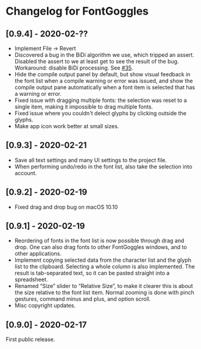 # Changelog for FontGoggles

## [0.9.4] - 2020-02-??

- Implement File -> Revert
- Discovered a bug in the BiDi algorithm we use, which tripped an assert.
  Disabled the assert to we at least get to see the result of the bug.
  Workaround: disable BiDi processing. See [#35](https://github.com/justvanrossum/fontgoggles/issues/35).
- Hide the compile output panel by default, but show visual feedback
  in the font list when a compile warning or error was issued, and show
  the compile output pane automatically when a font item is selected
  that has a warning or error.
- Fixed issue with dragging multiple fonts: the selection was reset to
  a single item, making it impossible to drag multiple fonts.
- Fixed issue where you couldn't delect glyphs by clicking outside the
  glyphs.
- Make app icon work better at small sizes.

## [0.9.3] - 2020-02-21

- Save all text settings and many UI settings to the project file.
- When performing undo/redo in the font list, also take the selection
  into account.

## [0.9.2] - 2020-02-19

- Fixed drag and drop bug on macOS 10.10

## [0.9.1] - 2020-02-19

- Reordering of fonts in the font list is now possible through drag and
  drop. One can also drag fonts to other FontGoggles windows, and to
  other applications.
- Implement copying selected data from the character list and the glyph
  list to the clipboard. Selecting a whole column is also implemented.
  The result is tab-separated text, so it can be pasted straight into a
  spreadsheet.
- Renamed “Size” slider to “Relative Size”, to make it clearer this is
  about the size relative to the font list item. Normal zooming is done
  with pinch gestures, command minus and plus, and option scroll.
- Misc copyright updates.

## [0.9.0] - 2020-02-17

First public release.
